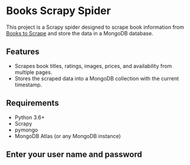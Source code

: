 # Books Scrapy Spider

This project is a Scrapy spider designed to scrape book information from [Books to Scrape](http://books.toscrape.com/) and store the data in a MongoDB database.

## Features

- Scrapes book titles, ratings, images, prices, and availability from multiple pages.
- Stores the scraped data into a MongoDB collection with the current timestamp.

## Requirements

- Python 3.6+
- Scrapy
- pymongo
- MongoDB Atlas (or any MongoDB instance)


## Enter your user name and password

